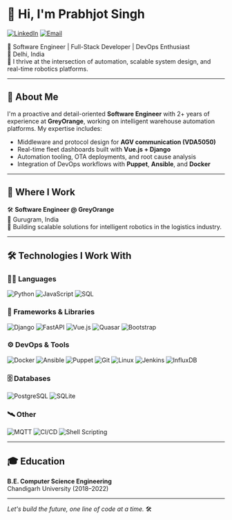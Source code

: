 # 👋 Hi, I'm Prabhjot Singh

[![LinkedIn](https://img.shields.io/badge/LinkedIn-blue?logo=linkedin&logoColor=white)](https://www.linkedin.com/in/prabhjot-s/)
[![Email](https://img.shields.io/badge/Email-red?logo=gmail&logoColor=white)](mailto:singhjot0020@gmail.com)

🚀 Software Engineer | Full-Stack Developer | DevOps Enthusiast  
📍 Delhi, India  
🧠 I thrive at the intersection of automation, scalable system design, and real-time robotics platforms.

---

## 🧾 About Me

I'm a proactive and detail-oriented **Software Engineer** with 2+ years of experience at **GreyOrange**, working on intelligent warehouse automation platforms. My expertise includes:

- Middleware and protocol design for **AGV communication (VDA5050)**
- Real-time fleet dashboards built with **Vue.js + Django**
- Automation tooling, OTA deployments, and root cause analysis
- Integration of DevOps workflows with **Puppet**, **Ansible**, and **Docker**

---

## 💼 Where I Work

🛠 **Software Engineer @ GreyOrange**  
📍 Gurugram, India  
👾 Building scalable solutions for intelligent robotics in the logistics industry.

---

## 🛠️ Technologies I Work With

### 👨‍💻 Languages
![Python](https://img.shields.io/badge/Python-3776AB?style=for-the-badge&logo=python&logoColor=white)
![JavaScript](https://img.shields.io/badge/JavaScript-F7DF1E?style=for-the-badge&logo=javascript&logoColor=black)
![SQL](https://img.shields.io/badge/SQL-003B57?style=for-the-badge&logo=postgresql&logoColor=white)

### 🧱 Frameworks & Libraries
![Django](https://img.shields.io/badge/Django-092E20?style=for-the-badge&logo=django&logoColor=white)
![FastAPI](https://img.shields.io/badge/FastAPI-005571?style=for-the-badge&logo=fastapi)
![Vue.js](https://img.shields.io/badge/Vue.js-4FC08D?style=for-the-badge&logo=vue.js&logoColor=white)
![Quasar](https://img.shields.io/badge/Quasar-1976D2?style=for-the-badge&logo=quasar&logoColor=white)
![Bootstrap](https://img.shields.io/badge/Bootstrap-7952B3?style=for-the-badge&logo=bootstrap&logoColor=white)

### ⚙️ DevOps & Tools
![Docker](https://img.shields.io/badge/Docker-2496ED?style=for-the-badge&logo=docker&logoColor=white)
![Ansible](https://img.shields.io/badge/Ansible-EE0000?style=for-the-badge&logo=ansible&logoColor=white)
![Puppet](https://img.shields.io/badge/Puppet-FFAE1A?style=for-the-badge&logo=puppet&logoColor=black)
![Git](https://img.shields.io/badge/Git-F05032?style=for-the-badge&logo=git&logoColor=white)
![Linux](https://img.shields.io/badge/Linux-FCC624?style=for-the-badge&logo=linux&logoColor=black)
![Jenkins](https://img.shields.io/badge/Jenkins-D24939?style=for-the-badge&logo=jenkins&logoColor=white)
![InfluxDB](https://img.shields.io/badge/InfluxDB-22ADF6?style=for-the-badge&logo=influxdb&logoColor=white)

### 🗄️ Databases
![PostgreSQL](https://img.shields.io/badge/PostgreSQL-336791?style=for-the-badge&logo=postgresql&logoColor=white)
![SQLite](https://img.shields.io/badge/SQLite-003B57?style=for-the-badge&logo=sqlite&logoColor=white)

### 🛰️ Other
![MQTT](https://img.shields.io/badge/MQTT-005B9F?style=for-the-badge&logo=homeassistant&logoColor=white)
![CI/CD](https://img.shields.io/badge/CI%2FCD-blue?style=for-the-badge&logo=githubactions&logoColor=white)
![Shell Scripting](https://img.shields.io/badge/Shell-121011?style=for-the-badge&logo=gnu-bash&logoColor=white)

---

## 🎓 Education

**B.E. Computer Science Engineering**  
Chandigarh University (2018–2022)  

---

*Let's build the future, one line of code at a time.* 🛠️

<!--
**prabhjot-s/prabhjot-s** is a ✨ _special_ ✨ repository because its `README.md` (this file) appears on your GitHub profile.

Here are some ideas to get you started:

- 🔭 I’m currently working on ...
- 🌱 I’m currently learning ...
- 👯 I’m looking to collaborate on ...
- 🤔 I’m looking for help with ...
- 💬 Ask me about ...
- 📫 How to reach me: ...
- 😄 Pronouns: ...
- ⚡ Fun fact: ...
-->
